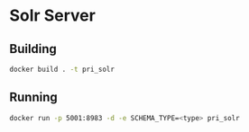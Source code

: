# Solr Server

## Building

```sh
docker build . -t pri_solr
```

## Running

```sh
docker run -p 5001:8983 -d -e SCHEMA_TYPE=<type> pri_solr
```
